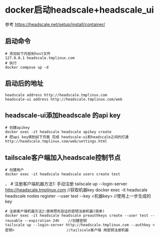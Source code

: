 # docker启动headscale+headscale_ui
 参考 https://headscale.net/setup/install/container/

## 启动命令
    # 添加如下内容到host文件
    127.0.0.1 headscale.tmplinux.com
    # 执行
    docker compose up -d


##  启动后的地址
    headscale address http://headscale.tmplinux.com
    headscale-ui address http://headscale.tmplinux.com/web

## headscale-ui添加headscale 的api key
    # 创建apikey
    docker exec -it headscale headscale apikey create
    # 把api key填到如下页面 完成 headscale-ui和headscale之间的打通
    http://headscale.tmplinux.com/web/settings.html

## tailscale客户端加入headscale控制节点
    # 创建用户
    docker exec -it headscale headscale users create test
、  # 注册客户端机器方法1: 手动注册
    tailscale up --login-server http://headscale.tmplinux.com        //获取机器key
    docker exec -it headscale headscale nodes register --user test --key <机器key>  //使用上一步生成的key

    # 注册客户端机器方法2:使用预先验证的密钥注册机器(简单)
    docker exec -it headscale headscale preauthkeys create --user test --reusable --expiration 24h    //创建密钥
    tailscale up --login-server http://headscale.tmplinux.com --authkey <密钥>                        //tailscale客户端 用密钥注册机器
